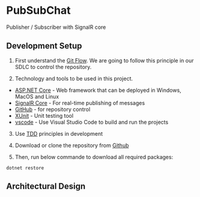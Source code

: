 # PubSubChat
Publisher / Subscriber with SignalR core

## Development Setup
1) First understand the [Git Flow][1]. We are going to follow this principle in our SDLC to control the repository.

[1]: https://datasift.github.io/gitflow/IntroducingGitFlow.html "Git Flow"

2) Technology and tools to be used in this project.

* [ASP.NET Core][1] - Web framework that can be deployed in Windows, MacOS and Linux
* [SignalR Core][2] - For real-time publishing of messages
* [GitHub][3] - for repository control
* [XUnit][4] - Unit testing tool
* [vscode][5] - Use Visual Studio Code to build and run the projects

[1]: https://docs.microsoft.com/en-us/aspnet/core/?view=aspnetcore-2.1 "ASP.Net Core"
[2]: https://docs.microsoft.com/en-us/aspnet/core/signalr/?view=aspnetcore-2.1 "SignalR"
[3]: https://www.github.com "Github"
[4]: https://docs.microsoft.com/en-us/dotnet/core/testing/unit-testing-with-dotnet-test "XUnit"
[5]: https://code.visualstudio.com/download "Visual Studio Code"

3) Use [TDD][1] principles in development

[1]: https://en.wikipedia.org/wiki/Test-driven_development "TDD"

4) Download or clone the repository from [Github](https://github.com/abcamitan/PubSubChat.git)

5) Then, run below commande to download all required packages:

~~~~
dotnet restore
~~~~

## Architectural Design

<To-do here>



